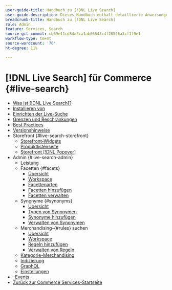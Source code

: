 ```yaml
---
user-guide-title: Handbuch zu [!DNL Live Search]
user-guide-description: Dieses Handbuch enthält detaillierte Anweisungen zur Verwendung von  [!DNL Live Search]  von Adobe Commerce.
breadcrumb-title: Handbuch zu [!DNL Live Search]
role: Admin
feature: Services, Search
source-git-commit: cb69e11cd54a3ca1ab66543c4f28526a3cf1f9e1
workflow-type: tm+mt
source-wordcount: '76'
ht-degree: 11%

---
```


# [!DNL Live Search] für Commerce {#live-search}

- [Was ist [!DNL Live Search]?](overview.md)
- [Installieren von](install.md)
- [Einrichten der Live-Suche](workspace.md)
- [Grenzen und Beschränkungen](boundaries-limits.md)
- [Best Practices](best-practice.md)
- [Versionshinweise](release-notes.md)
- Storefront {#live-search-storefront}
   - [Storefront-Widgets](storefront-widgets.md)
   - [Produktlistenseite](plp-styling.md)
   - [Storefront [!DNL Popover]](storefront-popover.md)
- Admin {#live-search-admin}
   - [Leistung](performance.md)
   - Facetten {#facets}
      - [Übersicht](facets.md)
      - [Workspace](faceting-workspace.md)
      - [Facettenarten](facets-type.md)
      - [Facetten hinzufügen](facets-add.md)
      - [Facetten verwalten](facets-manage.md)
   - Synonyme {#synonyms}
      - [Übersicht](synonyms.md)
      - [Typen von Synonymen](synonyms-type.md)
      - [Synonyme hinzufügen](synonyms-add.md)
      - [Verwalten von Synonymen](synonyms-manage.md)
   - Merchandising-{#rules} suchen
      - [Übersicht](rules.md)
      - [Workspace](rules-workspace.md)
      - [Regeln hinzufügen](rules-add.md)
      - [Verwalten von Regeln](rules-manage.md)
   - [Kategorie-Merchandising](category-merch.md)
   - [Indizierung](indexing.md)
   - [GraphQL](graphql.md)
   - [Einstellungen](settings.md)
- [-Events](events.md)
- [Zurück zur Commerce Services-Startseite](https://experienceleague.adobe.com/docs/commerce/user-guides/home.html)
